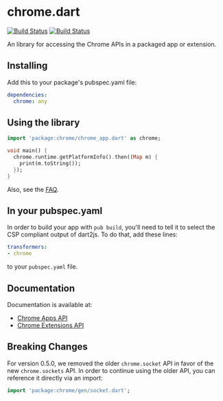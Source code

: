 # chrome.dart

[![Build Status](https://travis-ci.org/dart-gde/chrome.dart.svg?branch=master)](https://travis-ci.org/dart-gde/chrome.dart)
[![Build Status](https://drone.io/github.com/dart-gde/chrome.dart/status.png)](https://drone.io/github.com/dart-gde/chrome.dart/latest)

An library for accessing the Chrome APIs in a packaged app or extension.

## Installing

Add this to your package's pubspec.yaml file:

```yaml
dependencies:
  chrome: any
```

## Using the library

```dart
import 'package:chrome/chrome_app.dart' as chrome;

void main() {
  chrome.runtime.getPlatformInfo().then((Map m) {
    print(m.toString());
  });
}
```

Also, see the [FAQ](https://github.com/dart-gde/chrome.dart/wiki/FAQ).

## In your pubspec.yaml

In order to build your app with `pub build`, you'll need to tell it to select
the CSP compliant output of dart2js. To do that, add these lines:

```yaml
transformers:
- chrome
```

to your `pubspec.yaml` file.

## Documentation
Documentation is available at:

* [Chrome Apps
  API](http://www.dartdocs.org/documentation/chrome/latest/index.html#chrome/chrome_app)
* [Chrome Extensions
  API](http://www.dartdocs.org/documentation/chrome/latest/index.html#chrome/chrome_ext)

## Breaking Changes

For version 0.5.0, we removed the older `chrome.socket` API in favor of the new
`chrome.sockets` API. In order to continue using the older API, you can
reference it directly via an import:

```dart
import 'package:chrome/gen/socket.dart';
```
